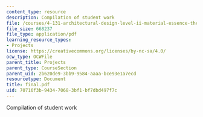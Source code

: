 ```yaml
---
content_type: resource
description: Compilation of student work
file: /courses/4-131-architectural-design-level-ii-material-essence-the-glass-house-fall-2003/70716f3b943470683bf1bf7dbd497f7c_final.pdf
file_size: 668237
file_type: application/pdf
learning_resource_types:
- Projects
license: https://creativecommons.org/licenses/by-nc-sa/4.0/
ocw_type: OCWFile
parent_title: Projects
parent_type: CourseSection
parent_uid: 2b620de9-3bb9-9584-aaaa-bce93e1a7ecd
resourcetype: Document
title: final.pdf
uid: 70716f3b-9434-7068-3bf1-bf7dbd497f7c
---
```

Compilation of student work